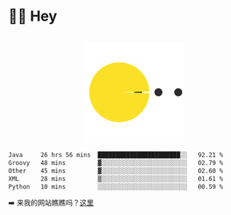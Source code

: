 
# 👋🏻 Hey
<div align="center">
	<br>
	<img src="https://raw.githubusercontent.com/Aniket965/Aniket965/master/pacman.svg?sanitize=true" width="200" height="200">
	<br>
</div>

<!--START_SECTION:waka-->
```text
Java     26 hrs 56 mins  ███████████████████████░░   92.21 % 
Groovy   48 mins         ▓░░░░░░░░░░░░░░░░░░░░░░░░   02.79 % 
Other    45 mins         ▓░░░░░░░░░░░░░░░░░░░░░░░░   02.60 % 
XML      28 mins         ▒░░░░░░░░░░░░░░░░░░░░░░░░   01.61 % 
Python   10 mins         ░░░░░░░░░░░░░░░░░░░░░░░░░   00.59 % 
```
<!--END_SECTION:waka-->

 ➡️  来我的网站瞧瞧吗？[这里](https://www.shaolongfei.com)
